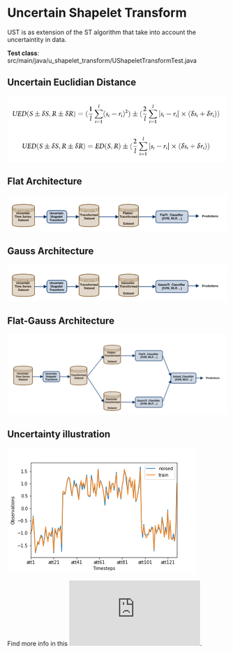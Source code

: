 # Uncertain Shapelet Transform

UST is as extension of the ST algorithm that take into account the uncertaintity in data.

**Test class**: src/main/java/u_shapelet_transform/UShapeletTransformTest.java

## Uncertain Euclidian Distance
![Uncertain Euclidean Distance](https://github.com/frankl1/Uncertain-Shapelet-Transform/blob/master/ued.PNG)

## Flat Architecture
![Flat architecture](https://github.com/frankl1/Uncertain-Shapelet-Transform/blob/master/ust-flat-architecture.png)

## Gauss Architecture
![Gauss architecture](https://github.com/frankl1/Uncertain-Shapelet-Transform/blob/master/ust-gauss-architecture.png)

## Flat-Gauss  Architecture
![Flat-Gauss architecture](https://github.com/frankl1/Uncertain-Shapelet-Transform/blob/master/ust-flat-gauss-architecture.png)

## Uncertainty illustration
![noise illustration](https://github.com/frankl1/Uncertain-Shapelet-Transform/blob/master/CBF-noised.png)




Find more info in this ![report](https://github.com/frankl1/Uncertain-Shapelet-Transform/raw/master/rapport-stage.pdf).
